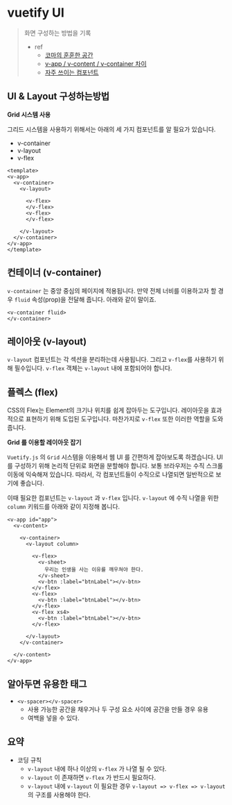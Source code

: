 # vuetify UI

> 화면 구성하는 방법을 기록
>
> - ref
>   - [코마의 훈훈한 공간](https://code-machina.github.io/2019/02/17/Vuetify-Layout-Part-1.html)
>   - [v-app / v-content / v-container 차이](https://www.reddit.com/r/vuetifyjs/comments/but9mp/difference_between_vapp_vcontent_and_vcontainer/)
>   - [자주 쓰이는 컴포넌트](http://blog.weirdx.io/post/60376)





## UI & Layout 구성하는방법

**Grid 시스템 사용**

그리드 시스템을 사용하기 위해서는 아래의 세 가지 컴포넌트를 알 필요가 있습니다.

- v-container
- v-layout
- v-flex

```vue
<template>
<v-app>
  <v-container>
    <v-layout>
        
      <v-flex>
      </v-flex>
      <v-flex>
      </v-flex>
        
    </v-layout>
  </v-container>
</v-app>
</template>
```





## 컨테이너 (v-container)

`v-container` 는 중앙 중심의 페이지에 적용됩니다.
만약 전체 너비를 이용하고자 할 경우 `fluid` 속성(prop)을 전달해 줍니다. 아래와 같이 말이죠.

```vue
<v-container fluid>
</v-container>
```





## 레이아웃 (v-layout)

`v-layout` 컴포넌트는 각 섹션을 분리하는데 사용됩니다.
그리고 `v-flex`를 사용하기 위해 필수입니다.
`v-flex` 객체는 `v-layout` 내에 포함되어야 합니다.





## 플렉스 (flex)

CSS의 Flex는 Element의 크기나 위치를 쉽게 잡아두는 도구입니다. 
레이아웃을 효과적으로 표현하기 위해 도입된 도구입니다. 
마찬가지로 `v-flex` 또한 이러한 역할을 도와줍니다.



**Grid 를 이용할 레이아웃 잡기**

`Vuetify.js` 의 `Grid` 시스템을 이용해서 웹 UI 를 간편하게 잡아보도록 하겠습니다.
UI 를 구성하기 위해 논리적 단위로 화면을 분할해야 합니다.
보통 브라우저는 수직 스크롤 이동에 익숙해져 있습니다. 
따라서, 각 컴포넌트들이 수직으로 나열되면 일반적으로 보기에 좋습니다.

이때 필요한 컴포넌트는 `v-layout` 과 `v-flex` 입니다.
`v-layout` 에 수직 나열을 위한 `column` 키워드를 아래와 같이 지정해 봅니다.

```vue
<v-app id="app">
  <v-content>
    
    <v-container>
      <v-layout column>
        
        <v-flex>
          <v-sheet>
            우리는 인생을 사는 이유를 깨우쳐야 한다.
          </v-sheet>
          <v-btn :label="btnLabel"></v-btn>
        </v-flex>
        <v-flex>
          <v-btn :label="btnLabel"></v-btn>
        </v-flex>
        <v-flex xs4>
          <v-btn :label="btnLabel"></v-btn>
        </v-flex>
        
      </v-layout>
    </v-container>
      
  </v-content>
</v-app>
```





## 알아두면 유용한 태그

- `<v-spacer></v-spacer>`
  - 사용 가능한 공간을 채우거나 두 구성 요소 사이에 공간을 만들 경우 유용
  - 여백을 넣을 수 있다.







## 요약

- 코딩 규칙
  - `v-layout` 내에 하나 이상의 `v-flex` 가 나열 될 수 있다.
  - `v-layout` 이 존재하면 `v-flex` 가 반드시 필요하다.
  - `v-layout` 내에 `v-layout` 이 필요한 경우 `v-layout => v-flex => v-layout` 의
    구조를 사용해야 한다.



